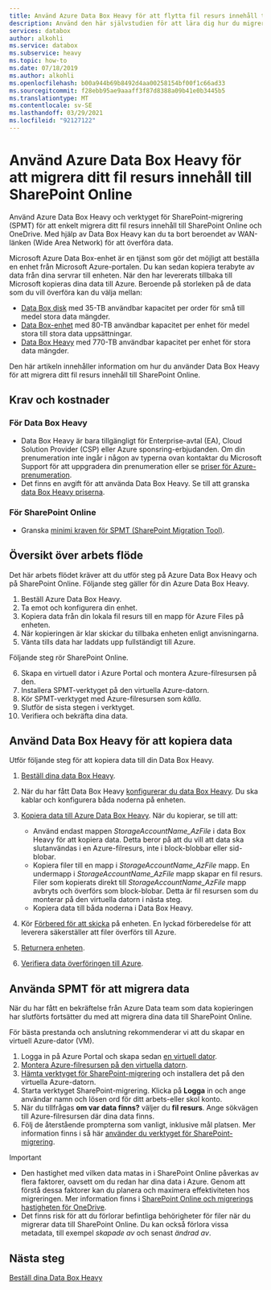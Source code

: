 ```yaml
---
title: Använd Azure Data Box Heavy för att flytta fil resurs innehåll till SharePoint Online
description: Använd den här självstudien för att lära dig hur du migrerar fil resurs innehåll till delnings platsen online med din Azure Data Box Heavy
services: databox
author: alkohli
ms.service: databox
ms.subservice: heavy
ms.topic: how-to
ms.date: 07/18/2019
ms.author: alkohli
ms.openlocfilehash: b00a944b69b8492d4aa00258154bf00f1c66ad33
ms.sourcegitcommit: f28ebb95ae9aaaff3f87d8388a09b41e0b3445b5
ms.translationtype: MT
ms.contentlocale: sv-SE
ms.lasthandoff: 03/29/2021
ms.locfileid: "92127122"
---
```

# <a name="use-the-azure-data-box-heavy-to-migrate-your-file-share-content-to-sharepoint-online"></a>Använd Azure Data Box Heavy för att migrera ditt fil resurs innehåll till SharePoint Online

Använd Azure Data Box Heavy och verktyget för SharePoint-migrering (SPMT) för att enkelt migrera ditt fil resurs innehåll till SharePoint Online och OneDrive. Med hjälp av Data Box Heavy kan du ta bort beroendet av WAN-länken (Wide Area Network) för att överföra data.

Microsoft Azure Data Box-enhet är en tjänst som gör det möjligt att beställa en enhet från Microsoft Azure-portalen. Du kan sedan kopiera terabyte av data från dina servrar till enheten. När den har levererats tillbaka till Microsoft kopieras dina data till Azure. Beroende på storleken på de data som du vill överföra kan du välja mellan:

- [Data Box disk](./data-box-disk-overview.md) med 35-TB användbar kapacitet per order för små till medel stora data mängder.
- [Data Box-enhet](./data-box-overview.md) med 80-TB användbar kapacitet per enhet för medel stora till stora data uppsättningar.
- [Data Box Heavy](./data-box-heavy-overview.md) med 770-TB användbar kapacitet per enhet för stora data mängder.

Den här artikeln innehåller information om hur du använder Data Box Heavy för att migrera ditt fil resurs innehåll till SharePoint Online.

## <a name="requirements-and-costs"></a>Krav och kostnader

### <a name="for-data-box-heavy"></a>För Data Box Heavy

- Data Box Heavy är bara tillgängligt för Enterprise-avtal (EA), Cloud Solution Provider (CSP) eller Azure sponsring-erbjudanden. Om din prenumeration inte ingår i någon av typerna ovan kontaktar du Microsoft Support för att uppgradera din prenumeration eller se [priser för Azure-prenumeration](https://azure.microsoft.com/pricing/).
- Det finns en avgift för att använda Data Box Heavy. Se till att granska [data Box Heavy priserna](https://azure.microsoft.com/pricing/details/databox/heavy/).


### <a name="for-sharepoint-online"></a>För SharePoint Online

- Granska [minimi kraven för SPMT (SharePoint Migration Tool)](/sharepointmigration/how-to-use-the-sharepoint-migration-tool).

## <a name="workflow-overview"></a>Översikt över arbets flöde

Det här arbets flödet kräver att du utför steg på Azure Data Box Heavy och på SharePoint Online.
Följande steg gäller för din Azure Data Box Heavy.

1. Beställ Azure Data Box Heavy.
2. Ta emot och konfigurera din enhet.
3. Kopiera data från din lokala fil resurs till en mapp för Azure Files på enheten.
4. När kopieringen är klar skickar du tillbaka enheten enligt anvisningarna.
5. Vänta tills data har laddats upp fullständigt till Azure.

Följande steg rör SharePoint Online.

6. Skapa en virtuell dator i Azure Portal och montera Azure-filresursen på den.
7. Installera SPMT-verktyget på den virtuella Azure-datorn.
8. Kör SPMT-verktyget med Azure-filresursen som *källa*.
9. Slutför de sista stegen i verktyget.
10. Verifiera och bekräfta dina data.

## <a name="use-data-box-heavy-to-copy-data"></a>Använd Data Box Heavy för att kopiera data

Utför följande steg för att kopiera data till din Data Box Heavy.

1. [Beställ dina data Box Heavy](data-box-heavy-deploy-ordered.md).
2. När du har fått Data Box Heavy [konfigurerar du data Box Heavy](data-box-heavy-deploy-set-up.md). Du ska kablar och konfigurera båda noderna på enheten.
3. [Kopiera data till Azure Data Box Heavy](data-box-heavy-deploy-copy-data.md). När du kopierar, se till att:

    - Använd endast mappen *StorageAccountName_AzFile* i data Box Heavy för att kopiera data. Detta beror på att du vill att data ska slutanvändas i en Azure-filresurs, inte i block-blobbar eller sid-blobar.
    - Kopiera filer till en mapp i *StorageAccountName_AzFile* mapp. En undermapp i *StorageAccountName_AzFile* mapp skapar en fil resurs. Filer som kopierats direkt till *StorageAccountName_AzFile* mapp avbryts och överförs som block-blobar. Detta är fil resursen som du monterar på den virtuella datorn i nästa steg.
    - Kopiera data till båda noderna i Data Box Heavy.
3. Kör [Förbered för att skicka](data-box-heavy-deploy-picked-up.md#prepare-to-ship) på enheten. En lyckad förberedelse för att leverera säkerställer att filer överförs till Azure.
4. [Returnera enheten](data-box-heavy-deploy-picked-up.md#ship-data-box-heavy-back).
5. [Verifiera data överföringen till Azure](data-box-heavy-deploy-picked-up.md#verify-data-upload-to-azure).

## <a name="use-spmt-to-migrate-data"></a>Använda SPMT för att migrera data

När du har fått en bekräftelse från Azure Data team som data kopieringen har slutförts fortsätter du med att migrera dina data till SharePoint Online.

För bästa prestanda och anslutning rekommenderar vi att du skapar en virtuell Azure-dator (VM).

1. Logga in på Azure Portal och skapa sedan [en virtuell dator](../virtual-machines/windows/quick-create-portal.md).
2. [Montera Azure-filresursen på den virtuella datorn](../storage/files/storage-how-to-use-files-windows.md#mount-the-azure-file-share-with-file-explorer).
3. [Hämta verktyget för SharePoint-migrering](https://spmtreleasescus.blob.core.windows.net/install/default.htm) och installera det på den virtuella Azure-datorn.
4. Starta verktyget SharePoint-migrering. Klicka på **Logga** in och ange användar namn och lösen ord för ditt arbets-eller skol konto.
5. När du tillfrågas **om var data finns?** väljer du **fil resurs**. Ange sökvägen till Azure-filresursen där dina data finns.
6. Följ de återstående prompterna som vanligt, inklusive mål platsen. Mer information finns i så här [använder du verktyget för SharePoint-migrering](/sharepointmigration/how-to-use-the-sharepoint-migration-tool).

> [!IMPORTANT]
> - Den hastighet med vilken data matas in i SharePoint Online påverkas av flera faktorer, oavsett om du redan har dina data i Azure. Genom att förstå dessa faktorer kan du planera och maximera effektiviteten hos migreringen.  Mer information finns i [SharePoint Online och migrerings hastigheten för OneDrive](/sharepointmigration/sharepoint-online-and-onedrive-migration-speed).
> - Det finns risk för att du förlorar befintliga behörigheter för filer när du migrerar data till SharePoint Online. Du kan också förlora vissa metadata, till exempel *skapade av* och senast *ändrad av*.

## <a name="next-steps"></a>Nästa steg

[Beställ dina Data Box Heavy](./data-box-heavy-deploy-ordered.md)